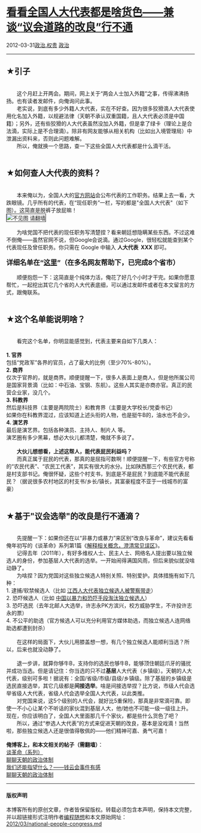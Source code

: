 <!DOCTYPE html>
<html xmlns="http://www.w3.org/1999/xhtml" xml:lang="zh-CN">
<head>
<meta http-equiv="Content-Type" content="text/html; charset=utf-8" />
<meta name="generator" content="Python script by program.think@gmail.com" />
<meta name="provider" content="program-think.blogspot.com" />
<link type="text/css" rel="stylesheet" href="../../css/program-think.css" />
<title>看看全国人大代表都是啥货色——兼谈“议会道路的改良”行不通 - 编程随想的博客</title>
</head>
<body>
<div id="main" style="width:100%;">
<h1><a href="../../index.md" title="回到首页">看看全国人大代表都是啥货色——兼谈“议会道路的改良”行不通</a></h1>
<div class="post-info"><span class="date-header">2012-03-31</span><a href="../../tags/E694BFE6B2BB.E69D83E8B4B5.md" class="tag">政治.权贵</a> <a href="../../tags/E694BFE6B2BB.md" class="tag">政治</a> </div>
<hr>
<div class="post">
<h2>★引子</h2><br />&#12288;&#12288;这个月赶上开两会。期间，网上关于“两会人士加入外籍”之事，传得沸沸扬扬。也有读者发邮件，向俺询问此事。<br />&#12288;&#12288;老实说，到底有多少外籍人大代表，实在不好查。因为很多狡猾滴人大代表使用化名加入外籍，以规避法律（天朝不承认双重国籍，且人大代表必须是中国籍）；另外，还有些狡猾的人大代表虽然没加入外籍，但是拿了绿卡（理论上是合法滴，实际上是不合理滴）。除非有网友能够从相关机构（比如出入境管理局）中泄漏出资料来，否则此问题难解。<br />&#12288;&#12288;所以，俺就换一个思路，查一下这些全国人大代表都是什么滴干活。<a name='more'></a><!--program-think--><br /><br /><h2>★如何查人大代表的资料？</h2><br />&#12288;&#12288;本来俺以为，全国人大的<a href="http://www.npc.gov.cn/delegate/dbmd.action?id=a1" target="_blank" rel="nofollow">官方网站</a>会公布代表的工作职务。结果上去一看，大跌眼镜。几乎所有的代表，在“现任职务”一栏，写的都是"全国人大代表"（如下图）。这简直是脱裤子放屁嘛！<br /><img src="../../images/2012/03/ahJRwIloCrZgMve1ewvU01FKdrp2BhVQuYJ7ZVH9m_GptmKIKAwTlhsTeXvH330HbHx5UuGc5L7gQKc8xJVnOGdDnw43nQU2OMiH8uPtWaqBpNXN4A" alt="不见图 请翻墙" border="1"><br /><br />&#12288;&#12288;为啥党国不把代表的现任职务写清楚捏？看来朝廷想隐瞒某些东西。不过这难不倒俺——虽然官网不说，但Google会说滴。通过Google，很轻松就能查到某个代表现任及曾任职务。你只需在 Google 中输入 <b>人大代表  XXX</b> 即可。<br /><br /><font size="4"><b>详细名单在“<a href="https://docs.google.com/spreadsheet/ccc?key=0ArZnRSbuUv3sdHhoZmlyVzJEM3BvdVdkVC1QVXR6eHc" target="_blank" rel="nofollow">这里</a>”（在多名网友帮助下，已完成8个省市）</b></font><br /><br />&#12288;&#12288;顺便抱怨一下：这简直是个纯体力活，俺花了好几个小时才干完。如果你愿意帮忙，一起挖出其它几个省的人大代表底细，可以通过发邮件或者在本文留言的方式，跟俺联系。<br /><br /><h2>★这个名单能说明啥？</h2><br />&#12288;&#12288;看完这个名单，你明显能感觉到，代表主要来自如下几类人：<br /><br /><b>1. 官界</b><br />包括“党政军”各界的官员，占了最大的比例（至少70%-80%）。<br /><b>2. 商界</b><br />仅次于官界的，就是商界。顺便提醒一下，很多人表面上是商人，但是他所属公司是国家背景滴（比如：中石油、宝钢、东航）。这些人其实是亦商亦官。真正的民营企业家，没几个。<br /><b>3. 科教界</b><br />然后是科技界（主要是两院院士）和教育界（主要是大学校长/党委书记）<br />如果你在科教界混过，应该知道上述头衔的人物，也是挺牛B的，油水也不会少。<br /><b>4. 演艺界</b><br />最后是演艺界。包括各种演员、主持人、制片人 等。<br />演艺圈有多少黑幕，想必大伙儿都清楚，俺就不多说了。<br /><br />&#12288;&#12288;<b>大伙儿想想看，上述这帮人，能代表屁民利益吗？</b><br />&#12288;&#12288;而真正属于屁民的代表，那真的是屈指可数啊！顺便提醒一下，有些官方号称的“农民代表”、“农民工代表”，其实有很大的水分。比如陕西那三个农民代表，都是村支部书记。俺很怀疑，这些个村支书，到底是不是屁民？到底能不能代表屁民？（据说很多农村地区的村支书/乡长/镇长，其富豪程度不亚于一线城市的富豪）<br /><br /><h2>★基于"议会选举"的改良是行不通滴？</h2><br />&#12288;&#12288;先提醒一下：如果你还在以“非暴力或暴力”来区别“改良与革命”，建议先看看俺年初写的《谈革命》系列第1篇《<a href="../../2011/12/revolution-1.md">解释相关概念，澄清常见误区</a>》。<br />&#12288;&#12288;记得去年（2011年），有好多维权人士、民主人士、网络名人提出要以独立候选人的身份，参加基层人大代表的选举。一开始闹得满国风雨，但后来貌似就没啥动静了。<br />&#12288;&#12288;为啥捏？因为党国对这些独立候选人特别关照、特别爱护。具体措施有如下几种：<br />1. 逮捕/软禁候选人（比如 <a href="http://www.bbc.co.uk/zhongwen/simp/chinese_news/2011/05/110513_china_liuping.shtml" target="_blank" rel="nofollow">江西人大代表独立候选人被警察带走</a>）<br />2. 恐吓候选人（比如 <a href="http://minzhuzhongguo.org/ArtShow.aspx?AID=23652" target="_blank" rel="nofollow">中国以暴力和恐吓手段淘汰独立候选人</a>）<br />3. 恐吓选民（去年北邮人大选举，许志永PK方滨兴，校方威胁学生，不许投许志永的票）<br />4. 不公平的助选（官方候选人可以充分利用官方媒体助选，而独立候选人连网络助选都遭到封杀）<br /><br />&#12288;&#12288;在这样的局面下，大伙儿用膝盖想一想，有几个独立候选人能顺利当选？所以，后来也就没动静了。<br /><br />&#12288;&#12288;退一步讲，就算你够牛B，支持你的选民也够牛B，能够顶住朝廷爪牙的骚扰并成功当选。但是请记住：你当选的只不过<b>基层</b>人大代表（乡镇级）。天朝的人大代表，级别可多啦！据说有：全国/省级/市级/县级/乡镇级。除了基层的乡镇级是选民直接选举，其它几级都是<b>间接选举</b>。啥是间接选举捏？比方说，市级人代会选举省级人大代表，省级人代会选举全国人大代表，以此类推。<br />&#12288;&#12288;对党国来说，这5个级别的人代会，就好比5重保险，那真是非常滴可靠。即使一不小心让某个不听话的家伙混到基层人大，他/她也不可能一级一级往上升。现在，你应该明白了，全国人大里面那几千个家伙，都是些什么货色了吧？<br />&#12288;&#12288;所以，通过“参选人大代表”的方式来促进天朝的改良，基本是没戏滴！当然啦，那些独立候选人还是很值得敬佩的——他们精神可嘉、勇气可嘉！<br /><br /><b>俺博客上，和本文相关的帖子（需翻墙）</b>：<br /><a href="../../2011/12/revolution-0.md">谈革命（系列）</a><br /><a href="../../2012/07/form-of-government-in-china.md">聊聊天朝的政治体制</a><br /><a href="../../2011/01/what-we-can-depend-on.md">我们还能指望什么？——钱云会事件有感</a><br /><a href="../../2012/07/form-of-government-in-china.md">聊聊天朝的政治体制</a><div class="blogger-post-footer">
</div>
<hr>
<div class="copyright">
<h4>版权声明</h4>
本博客所有的原创文章，作者皆保留版权。转载必须包含本声明，保持本文完整，并以超链接形式注明作者<a href="mailto:program.think@gmail.com">编程随想</a>和本文原始网址：<br>
<a href="2012/03/national-people-congress.md">2012/03/national-people-congress.md</a>
</div>
</div>
</body>
</html>
